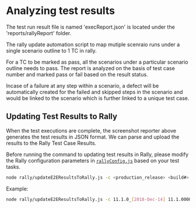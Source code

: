 # Analyzing test results
The test run result file is named 'execReport.json' is located under the 'reports/rallyReport' folder.

The rally update automation script to map mutiple scenraio runs under a single scenario outline to 1 TC in rally.

For a TC to be marked as pass, all the scenarios under a particular scenario outline needs to pass. The report is analyzed on the basis of test case number and marked pass or fail based on the result status.

Incase of a failure at any step within a scenario, a defect will be automatically created for the failed and skipped steps in the scenario and would be linked to the scenario which is further linked to a unique test case.

## Updating Test Results to Rally

When the test executions are complete, the screenshot reporter above generates the test results in JSON format. We can parse and upload the results to the Rally Test Case Results. 

Before running the command to updating test results in Rally, please modify the Rally configuration parameters in [`rallyConfig.js`](../rally/rallyConfig.js) based on your test tasks.

```sh
node rally/updateE2EResultsToRally.js -c <production_release> <build#>
```

Example:
```sh
node rally/updateE2EResultsToRally.js -c 11.1.0_[2018-Dec-14] 11.1.0000.0000
```